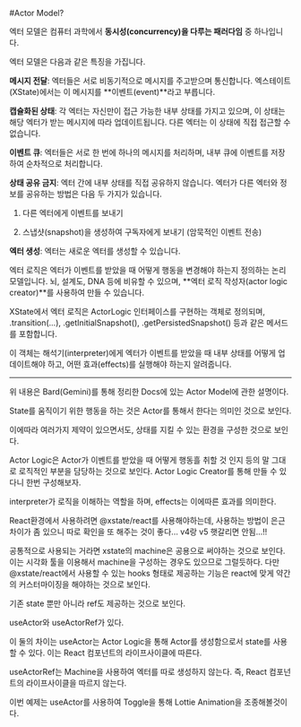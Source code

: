 #Actor Model?

엑터 모델은 컴퓨터 과학에서 **동시성(concurrency)을 다루는 패러다임** 중 하나입니다.

엑터 모델은 다음과 같은 특징을 가집니다.

**메시지 전달**: 엑터들은 서로 비동기적으로 메시지를 주고받으며 통신합니다. 엑스테이트(XState)에서는 이 메시지를 **이벤트(event)**라고 부릅니다.

**캡슐화된 상태**: 각 엑터는 자신만이 접근 가능한 내부 상태를 가지고 있으며, 이 상태는 해당 엑터가 받는 메시지에 따라 업데이트됩니다. 다른 엑터는 이 상태에 직접 접근할 수 없습니다.

**이벤트 큐**: 엑터들은 서로 한 번에 하나의 메시지를 처리하며, 내부 큐에 이벤트를 저장하여 순차적으로 처리합니다.

**상태 공유 금지**: 엑터 간에 내부 상태를 직접 공유하지 않습니다. 엑터가 다른 엑터와 정보를 공유하는 방법은 다음 두 가지가 있습니다.

1. 다른 엑터에게 이벤트를 보내기

2. 스냅샷(snapshot)을 생성하여 구독자에게 보내기 (암묵적인 이벤트 전송)

**엑터 생성**: 엑터는 새로운 엑터를 생성할 수 있습니다.

엑터 로직은 엑터가 이벤트를 받았을 때 어떻게 행동을 변경해야 하는지 정의하는 논리 모델입니다. 뇌, 설계도, DNA 등에 비유할 수 있으며,
**엑터 로직 작성자(actor logic creator)**를 사용하여 만들 수 있습니다.

XState에서 엑터 로직은 ActorLogic 인터페이스를 구현하는 객체로 정의되며,
.transition(...), .getInitialSnapshot(), .getPersistedSnapshot()
등과 같은 메서드를 포함합니다.

이 객체는 해석기(interpreter)에게 엑터가 이벤트를 받았을 때 내부 상태를 어떻게 업데이트해야 하고, 어떤 효과(effects)를 실행해야 하는지 알려줍니다.

---

위 내용은 Bard(Gemini)를 통해 정리한 Docs에 있는 Actor Model에 관한 설명이다.

State를 움직이기 위한 행동을 하는 것은 Actor를 통해서 한다는 의미인 것으로 보인다.

이에따라 여러가지 제약이 있으면서도, 상태를 지킬 수 있는 환경을 구성한 것으로 보인다.

Actor Logic은 Actor가 이벤트를 받았을 때 어떻게 행동흘 취할 것 인지 등의 말 그대로 로직적인 부분을 담당하는 것으로 보인다.
Actor Logic Creator를 통해 만들 수 있다니 한번 구성해보자.

interpreter가 로직을 이해하는 역할을 하며, effects는 이에따른 효과를 의미한다.

React환경에서 사용하려면 @xstate/react를 사용해야하는데, 사용하는 방법이 은근 차이가 좀 있으니 따로 확인을 또 해주는 것이 좋다... v4랑 v5 햇갈리면 안됨...!!

공통적으로 사용되는 거라면 xstate의 machine은 공용으로 써야하는 것으로 보인다. 이는 시각화 툴을 이용해서 machine을 구성하는 경우도 있으므로 그럴듯하다.
다만 @xstate/react에서 사용할 수 있는 hooks 형태로 제공하는 기능은 react에 맞게 약간의 커스터마이징을 해야하는 것으로 보인다.

기존 state 뿐만 아니라 ref도 제공하는 것으로 보인다.

useActor와 useActorRef가 있다.

이 둘의 차이는 useActor는 Actor Logic을 통해 Actor를 생성함으로서 state를 사용할 수 있다.
이는 React 컴포넌트의 라이프사이클에 따른다.

useActorRef는 Machine을 사용하여 엑터를 따로 생성하지 않는다. 즉, React 컴포넌트의 라이프사이클을 따르지 않는다.

이번 예제는 useActor를 사용하여 Toggle을 통해 Lottie Animation을 조종해볼것이다.
